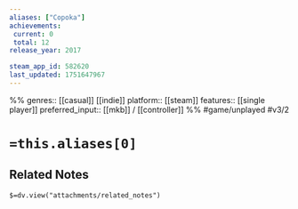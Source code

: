 ```yaml
---
aliases: ["Copoka"]
achievements:
 current: 0
 total: 12
release_year: 2017

steam_app_id: 582620
last_updated: 1751647967
---
```

%%
genres:: [[casual]] [[indie]]
platform:: [[steam]]
features:: [[single player]]
preferred_input:: [[mkb]] / [[controller]]
%%
#game/unplayed
#v3/2

# `=this.aliases[0]`
## Related Notes
`$=dv.view("attachments/related_notes")`